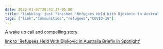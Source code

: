 ```yaml
---
date: 2022-01-07T20:43:37-05:00
title: "linkblog: just finished 'Refugees Held With Djokovic in Australia Briefly in Spotlight'"
tags: ["link","Communities","refugees","COVID-19"]
---
```

A wake up call and compelling story.
 
[link to 'Refugees Held With Djokovic in Australia Briefly in Spotlight'](https://theintercept.com/2022/01/07/novak-djokovic-australia-refugees/)
